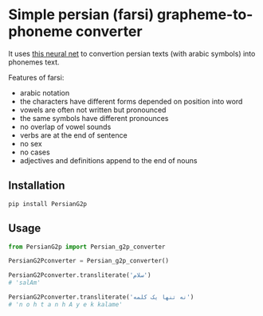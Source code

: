 # Simple persian (farsi) grapheme-to-phoneme converter

It uses [this neural net](https://github.com/AzamRabiee/Persian_G2P) to convertion persian texts (with arabic symbols) into phonemes text.

Features of farsi:

* arabic notation
* the characters have different forms depended on position into word
* vowels are often not written but pronounced
* the same symbols have different pronounces
* no overlap of vowel sounds
* verbs are at the end of sentence
* no sex
* no cases
* adjectives and definitions append to the end of nouns

## Installation
```
pip install PersianG2p
```

## Usage 

```python
from PersianG2p import Persian_g2p_converter

PersianG2Pconverter = Persian_g2p_converter()

PersianG2Pconverter.transliterate('سلام')
# 'salAm'

PersianG2Pconverter.transliterate('نه تنها یک کلمه')
# 'n o h t a n h A y e k kalame'
```
